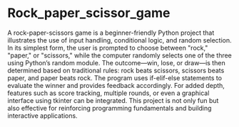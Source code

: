 # Rock_paper_scissor_game
A rock-paper-scissors game is a beginner-friendly Python project that illustrates the use of input handling, conditional logic, and random selection. In its simplest form, the user is prompted to choose between "rock," "paper," or "scissors," while the computer randomly selects one of the three using Python’s random module. The outcome—win, lose, or draw—is then determined based on traditional rules: rock beats scissors, scissors beats paper, and paper beats rock. The program uses if-elif-else statements to evaluate the winner and provides feedback accordingly. For added depth, features such as score tracking, multiple rounds, or even a graphical interface using tkinter can be integrated. This project is not only fun but also effective for reinforcing programming fundamentals and building interactive applications.
